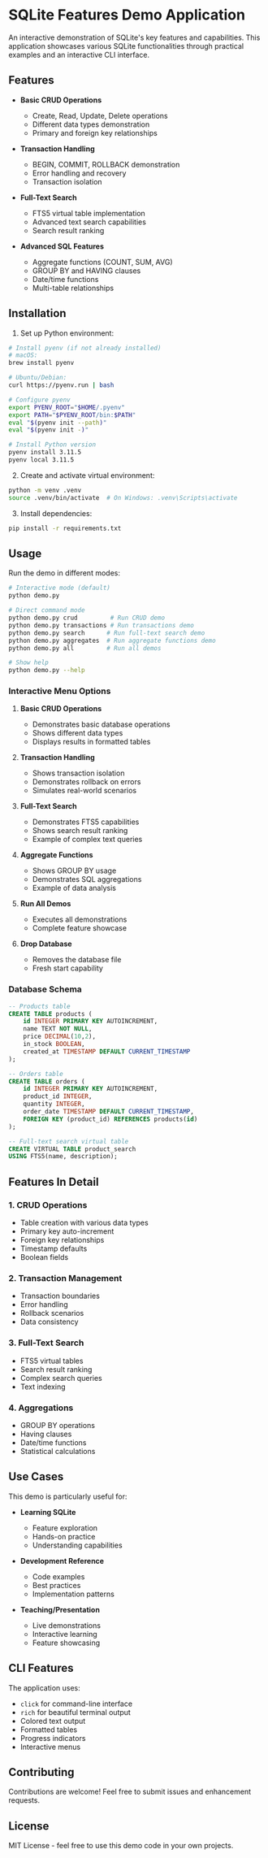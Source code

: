 # SQLite Features Demo Application

An interactive demonstration of SQLite's key features and capabilities. This application showcases various SQLite functionalities through practical examples and an interactive CLI interface.

## Features

- **Basic CRUD Operations**
  - Create, Read, Update, Delete operations
  - Different data types demonstration
  - Primary and foreign key relationships

- **Transaction Handling**
  - BEGIN, COMMIT, ROLLBACK demonstration
  - Error handling and recovery
  - Transaction isolation

- **Full-Text Search**
  - FTS5 virtual table implementation
  - Advanced text search capabilities
  - Search result ranking

- **Advanced SQL Features**
  - Aggregate functions (COUNT, SUM, AVG)
  - GROUP BY and HAVING clauses
  - Date/time functions
  - Multi-table relationships

## Installation

1. Set up Python environment:
```bash
# Install pyenv (if not already installed)
# macOS:
brew install pyenv

# Ubuntu/Debian:
curl https://pyenv.run | bash

# Configure pyenv
export PYENV_ROOT="$HOME/.pyenv"
export PATH="$PYENV_ROOT/bin:$PATH"
eval "$(pyenv init --path)"
eval "$(pyenv init -)"

# Install Python version
pyenv install 3.11.5
pyenv local 3.11.5
```

2. Create and activate virtual environment:
```bash
python -m venv .venv
source .venv/bin/activate  # On Windows: .venv\Scripts\activate
```

3. Install dependencies:
```bash
pip install -r requirements.txt
```

## Usage

Run the demo in different modes:

```bash
# Interactive mode (default)
python demo.py

# Direct command mode
python demo.py crud         # Run CRUD demo
python demo.py transactions # Run transactions demo
python demo.py search      # Run full-text search demo
python demo.py aggregates  # Run aggregate functions demo
python demo.py all         # Run all demos

# Show help
python demo.py --help
```

### Interactive Menu Options

1. **Basic CRUD Operations**
   - Demonstrates basic database operations
   - Shows different data types
   - Displays results in formatted tables

2. **Transaction Handling**
   - Shows transaction isolation
   - Demonstrates rollback on errors
   - Simulates real-world scenarios

3. **Full-Text Search**
   - Demonstrates FTS5 capabilities
   - Shows search result ranking
   - Example of complex text queries

4. **Aggregate Functions**
   - Shows GROUP BY usage
   - Demonstrates SQL aggregations
   - Example of data analysis

5. **Run All Demos**
   - Executes all demonstrations
   - Complete feature showcase

6. **Drop Database**
   - Removes the database file
   - Fresh start capability

### Database Schema

```sql
-- Products table
CREATE TABLE products (
    id INTEGER PRIMARY KEY AUTOINCREMENT,
    name TEXT NOT NULL,
    price DECIMAL(10,2),
    in_stock BOOLEAN,
    created_at TIMESTAMP DEFAULT CURRENT_TIMESTAMP
);

-- Orders table
CREATE TABLE orders (
    id INTEGER PRIMARY KEY AUTOINCREMENT,
    product_id INTEGER,
    quantity INTEGER,
    order_date TIMESTAMP DEFAULT CURRENT_TIMESTAMP,
    FOREIGN KEY (product_id) REFERENCES products(id)
);

-- Full-text search virtual table
CREATE VIRTUAL TABLE product_search 
USING FTS5(name, description);
```

## Features In Detail

### 1. CRUD Operations
- Table creation with various data types
- Primary key auto-increment
- Foreign key relationships
- Timestamp defaults
- Boolean fields

### 2. Transaction Management
- Transaction boundaries
- Error handling
- Rollback scenarios
- Data consistency

### 3. Full-Text Search
- FTS5 virtual tables
- Search result ranking
- Complex search queries
- Text indexing

### 4. Aggregations
- GROUP BY operations
- Having clauses
- Date/time functions
- Statistical calculations

## Use Cases

This demo is particularly useful for:

- **Learning SQLite**
  - Feature exploration
  - Hands-on practice
  - Understanding capabilities

- **Development Reference**
  - Code examples
  - Best practices
  - Implementation patterns

- **Teaching/Presentation**
  - Live demonstrations
  - Interactive learning
  - Feature showcasing

## CLI Features

The application uses:
- `click` for command-line interface
- `rich` for beautiful terminal output
- Colored text output
- Formatted tables
- Progress indicators
- Interactive menus

## Contributing

Contributions are welcome! Feel free to submit issues and enhancement requests.

## License

MIT License - feel free to use this demo code in your own projects.
